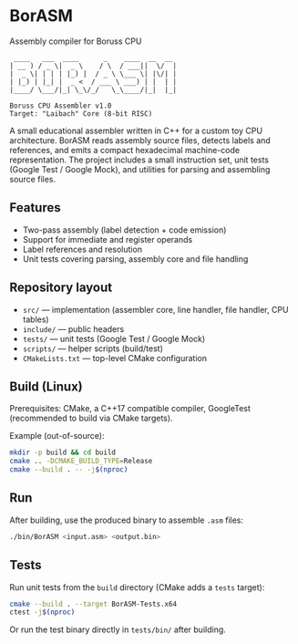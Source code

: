 # BorASM
Assembly compiler for Boruss CPU

```
 ____   ___  ____      _    ____  __  __ 
| __ ) / _ \|  _ \    / \  / ___||  \/  |
|  _ \| | | | |_) |  / _ \ \___ \| |\/| |
| |_) | |_| |  _ <  / ___ \ ___) | |  | |
|____/ \___/|_| \_\/_/   \_\____/|_|  |_|

Boruss CPU Assembler v1.0 
Target: "Laibach" Core (8-bit RISC)
```

A small educational assembler written in C++ for a custom toy CPU architecture. BorASM reads assembly source files, detects labels and references, and emits a compact hexadecimal machine-code representation. The project includes a small instruction set, unit tests (Google Test / Google Mock), and utilities for parsing and assembling source files.

## Features

- Two-pass assembly (label detection + code emission)
- Support for immediate and register operands
- Label references and resolution
- Unit tests covering parsing, assembly core and file handling

## Repository layout

- `src/` — implementation (assembler core, line handler, file handler, CPU tables)
- `include/` — public headers
- `tests/` — unit tests (Google Test / Google Mock)
- `scripts/` — helper scripts (build/test)
- `CMakeLists.txt` — top-level CMake configuration

## Build (Linux)

Prerequisites: CMake, a C++17 compatible compiler, GoogleTest (recommended to build via CMake targets).

Example (out-of-source):

```bash
mkdir -p build && cd build
cmake .. -DCMAKE_BUILD_TYPE=Release
cmake --build . -- -j$(nproc)
```

## Run

After building, use the produced binary to assemble `.asm` files:

```bash
./bin/BorASM <input.asm> <output.bin>
```

## Tests

Run unit tests from the `build` directory (CMake adds a `tests` target):

```bash
cmake --build . --target BorASM-Tests.x64
ctest -j$(nproc)
```

Or run the test binary directly in `tests/bin/` after building.

